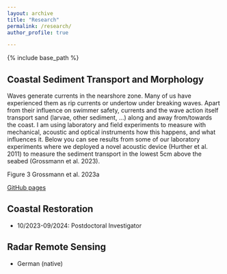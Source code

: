 ```yaml
---
layout: archive
title: "Research"
permalink: /research/
author_profile: true

---
```


{% include base_path %}

Coastal Sediment Transport and Morphology
------
Waves generate currents in the nearshore zone. Many of us have experienced them as rip currents or undertow under breaking waves. Apart from their influence on swimmer safety, currents and the wave action itself transport sand (larvae, other sediment, ...) along and away from/towards the coast. I am using laboratory and field experiments to measure with mechanical, acoustic and optical instruments how this happens, and what influences it. Below you can see results from some of our laboratory experiments where we deployed a novel acoustic device (Hurther et al. 2011) to measure the sediment transport in the lowest 5cm above the seabed (Grossmann et al. 2023).

Figure 3 Grossmann et al. 2023a

[GitHub pages](https://pages.github.com/) 



Coastal Restoration
------
* 10/2023-09/2024: Postdoctoral Investigator


Radar Remote Sensing
------
* German (native)

